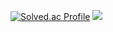 [![Solved.ac Profile](http://mazassumnida.wtf/api/v2/generate_badge?boj=timmeoutti)](https://solved.ac/timmeoutti/)
<img src="http://mazandi.herokuapp.com/api?handle=timmeoutti&theme=warm"/>
